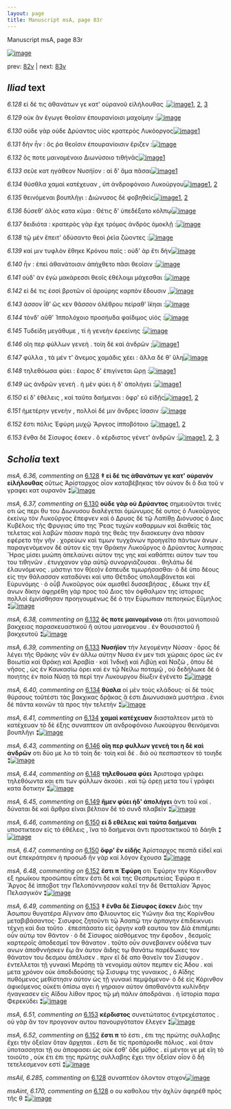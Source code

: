 ```yaml
---
layout: page
title: Manuscript msA, page 83r
---
```


Manuscript msA, page 83r

[![image](http://www.homermultitext.org/iipsrv?OBJ=IIP,1.0&FIF=/project/homer/pyramidal/deepzoom/hmt/vaimg/2017a/VA083RN_0084.tif&WID=100&CVT=JPEG)](http://www.homermultitext.org/ict2/?urn=urn:cite2:hmt:vaimg.2017a:VA083RN_0084)

prev:  [82v](../82v/) | next:  [83v](../83v/)

## *Iliad* text

*6.128* <a id="6.128"/> εἰ δέ τις ἀθανάτων γε κατ' οὐρανοῦ εἰλήλουθας .[![image](http://www.homermultitext.org/iipsrv?OBJ=IIP,1.0&FIF=/project/homer/pyramidal/deepzoom/hmt/vaimg/2017a/VA083RN_0084.tif&RGN=0.1672,0.2276,0.3794,0.0188&WID=1000&CVT=JPEG)](http://www.homermultitext.org/ict2/?urn=urn:cite2:hmt:vaimg.2017a:VA083RN_0084@0.1672,0.2276,0.3794,0.0188)[1](#msAint_6.170), [2](#msAil_6.285), [3](#msA_6.36)

*6.129* <a id="6.129"/> οὐκ ἂν ἔγωγε θεοῖσιν ἐπουρανίοισι μαχοίμην :[![image](http://www.homermultitext.org/iipsrv?OBJ=IIP,1.0&FIF=/project/homer/pyramidal/deepzoom/hmt/vaimg/2017a/VA083RN_0084.tif&RGN=0.1652,0.2472,0.3794,0.021&WID=1000&CVT=JPEG)](http://www.homermultitext.org/ict2/?urn=urn:cite2:hmt:vaimg.2017a:VA083RN_0084@0.1652,0.2472,0.3794,0.021)

*6.130* <a id="6.130"/> οὐδε γὰρ οὐδε Δρύαντος υἱὸς κρατερὸς Λυκόοργος[![image](http://www.homermultitext.org/iipsrv?OBJ=IIP,1.0&FIF=/project/homer/pyramidal/deepzoom/hmt/vaimg/2017a/VA083RN_0084.tif&RGN=0.1612,0.2645,0.3794,0.021&WID=1000&CVT=JPEG)](http://www.homermultitext.org/ict2/?urn=urn:cite2:hmt:vaimg.2017a:VA083RN_0084@0.1612,0.2645,0.3794,0.021)[1](#msA_6.37)

*6.131* <a id="6.131"/> δὴν ἦν : ὅς ῥα θεοῖσιν ἐπουρανίοισιν ἔριζεν :[![image](http://www.homermultitext.org/iipsrv?OBJ=IIP,1.0&FIF=/project/homer/pyramidal/deepzoom/hmt/vaimg/2017a/VA083RN_0084.tif&RGN=0.1602,0.2832,0.3794,0.021&WID=1000&CVT=JPEG)](http://www.homermultitext.org/ict2/?urn=urn:cite2:hmt:vaimg.2017a:VA083RN_0084@0.1602,0.2832,0.3794,0.021)

*6.132* <a id="6.132"/> ὅς ποτε μαινομένοιο Διωνύσοιο τιθήνᾱς[![image](http://www.homermultitext.org/iipsrv?OBJ=IIP,1.0&FIF=/project/homer/pyramidal/deepzoom/hmt/vaimg/2017a/VA083RN_0084.tif&RGN=0.1562,0.3035,0.3363,0.021&WID=1000&CVT=JPEG)](http://www.homermultitext.org/ict2/?urn=urn:cite2:hmt:vaimg.2017a:VA083RN_0084@0.1562,0.3035,0.3363,0.021)[1](#msA_6.38)

*6.133* <a id="6.133"/> σεῦε κατ ηγάθεον Νυσήϊον : αἱ δ' ἅμα πᾶσαι[![image](http://www.homermultitext.org/iipsrv?OBJ=IIP,1.0&FIF=/project/homer/pyramidal/deepzoom/hmt/vaimg/2017a/VA083RN_0084.tif&RGN=0.1632,0.3186,0.3584,0.024&WID=1000&CVT=JPEG)](http://www.homermultitext.org/ict2/?urn=urn:cite2:hmt:vaimg.2017a:VA083RN_0084@0.1632,0.3186,0.3584,0.024)[1](#msA_6.39)

*6.134* <a id="6.134"/> θύσθλα χαμαὶ κατέχευαν , ὑπ ἀνδροφόνοιο Λυκούργου[![image](http://www.homermultitext.org/iipsrv?OBJ=IIP,1.0&FIF=/project/homer/pyramidal/deepzoom/hmt/vaimg/2017a/VA083RN_0084.tif&RGN=0.1632,0.3403,0.4034,0.024&WID=1000&CVT=JPEG)](http://www.homermultitext.org/ict2/?urn=urn:cite2:hmt:vaimg.2017a:VA083RN_0084@0.1632,0.3403,0.4034,0.024)[1](#msA_6.41), [2](#msA_6.40)

*6.135* <a id="6.135"/> θεινόμεναι βουπλῆγι : Διώνυσος δὲ φοβηθεὶς[![image](http://www.homermultitext.org/iipsrv?OBJ=IIP,1.0&FIF=/project/homer/pyramidal/deepzoom/hmt/vaimg/2017a/VA083RN_0084.tif&RGN=0.1592,0.3599,0.3614,0.024&WID=1000&CVT=JPEG)](http://www.homermultitext.org/ict2/?urn=urn:cite2:hmt:vaimg.2017a:VA083RN_0084@0.1592,0.3599,0.3614,0.024)[1](#msA_6.42), [2](#msAim_6.224)

*6.136* <a id="6.136"/> δύσεθ' ἁλὸς κατα κῦμα : Θέτις δ' ὑπεδέξατο κόλπῳ[![image](http://www.homermultitext.org/iipsrv?OBJ=IIP,1.0&FIF=/project/homer/pyramidal/deepzoom/hmt/vaimg/2017a/VA083RN_0084.tif&RGN=0.1642,0.3794,0.4084,0.024&WID=1000&CVT=JPEG)](http://www.homermultitext.org/ict2/?urn=urn:cite2:hmt:vaimg.2017a:VA083RN_0084@0.1642,0.3794,0.4084,0.024)

*6.137* <a id="6.137"/> δειδιότα : κρατερὸς γὰρ ἔχε τρόμος ἀνδρὸς ὁμοκλῇ :[![image](http://www.homermultitext.org/iipsrv?OBJ=IIP,1.0&FIF=/project/homer/pyramidal/deepzoom/hmt/vaimg/2017a/VA083RN_0084.tif&RGN=0.1632,0.3974,0.4084,0.024&WID=1000&CVT=JPEG)](http://www.homermultitext.org/ict2/?urn=urn:cite2:hmt:vaimg.2017a:VA083RN_0084@0.1632,0.3974,0.4084,0.024)

*6.138* <a id="6.138"/> τῷ μὲν ἔπειτ' ὀδύσαντο θεοὶ ῥεῖα ζώοντες :[![image](http://www.homermultitext.org/iipsrv?OBJ=IIP,1.0&FIF=/project/homer/pyramidal/deepzoom/hmt/vaimg/2017a/VA083RN_0084.tif&RGN=0.1612,0.4177,0.3674,0.0218&WID=1000&CVT=JPEG)](http://www.homermultitext.org/ict2/?urn=urn:cite2:hmt:vaimg.2017a:VA083RN_0084@0.1612,0.4177,0.3674,0.0218)

*6.139* <a id="6.139"/> καί μιν τυφλὸν ἔθηκε Κρόνου παῖς : οὐδ' ὰρ ἔτι δὴν[![image](http://www.homermultitext.org/iipsrv?OBJ=IIP,1.0&FIF=/project/homer/pyramidal/deepzoom/hmt/vaimg/2017a/VA083RN_0084.tif&RGN=0.1612,0.438,0.4024,0.0218&WID=1000&CVT=JPEG)](http://www.homermultitext.org/ict2/?urn=urn:cite2:hmt:vaimg.2017a:VA083RN_0084@0.1612,0.438,0.4024,0.0218)

*6.140* <a id="6.140"/> ἦν : ἐπεὶ ἀθανάτοισιν ἀπήχθετο πᾶσι θεοῖσιν :[![image](http://www.homermultitext.org/iipsrv?OBJ=IIP,1.0&FIF=/project/homer/pyramidal/deepzoom/hmt/vaimg/2017a/VA083RN_0084.tif&RGN=0.1592,0.4576,0.3764,0.0218&WID=1000&CVT=JPEG)](http://www.homermultitext.org/ict2/?urn=urn:cite2:hmt:vaimg.2017a:VA083RN_0084@0.1592,0.4576,0.3764,0.0218)

*6.141* <a id="6.141"/> οὐδ' ὰν ἐγὼ μακάρεσσι θεοῖς ἐθέλοιμι μάχεσθαι :[![image](http://www.homermultitext.org/iipsrv?OBJ=IIP,1.0&FIF=/project/homer/pyramidal/deepzoom/hmt/vaimg/2017a/VA083RN_0084.tif&RGN=0.1612,0.4748,0.3764,0.0218&WID=1000&CVT=JPEG)](http://www.homermultitext.org/ict2/?urn=urn:cite2:hmt:vaimg.2017a:VA083RN_0084@0.1612,0.4748,0.3764,0.0218)

*6.142* <a id="6.142"/> εἰ δέ τις ἐσσὶ βροτῶν οἳ ἀρούρης καρπὸν ἔδουσιν ,[![image](http://www.homermultitext.org/iipsrv?OBJ=IIP,1.0&FIF=/project/homer/pyramidal/deepzoom/hmt/vaimg/2017a/VA083RN_0084.tif&RGN=0.1582,0.4944,0.3824,0.0218&WID=1000&CVT=JPEG)](http://www.homermultitext.org/ict2/?urn=urn:cite2:hmt:vaimg.2017a:VA083RN_0084@0.1582,0.4944,0.3824,0.0218)

*6.143* <a id="6.143"/> άσσον ΐθ’ ὥς κεν θᾶσσον ὀλέθρου πείραθ' ἵ̈κηαι :[![image](http://www.homermultitext.org/iipsrv?OBJ=IIP,1.0&FIF=/project/homer/pyramidal/deepzoom/hmt/vaimg/2017a/VA083RN_0084.tif&RGN=0.1572,0.5131,0.3824,0.0218&WID=1000&CVT=JPEG)](http://www.homermultitext.org/ict2/?urn=urn:cite2:hmt:vaimg.2017a:VA083RN_0084@0.1572,0.5131,0.3824,0.0218)

*6.144* <a id="6.144"/> τὸνδ' αῦθ' Ἱππολόχοιο προσήυδα φαίδιμος υἱός :[![image](http://www.homermultitext.org/iipsrv?OBJ=IIP,1.0&FIF=/project/homer/pyramidal/deepzoom/hmt/vaimg/2017a/VA083RN_0084.tif&RGN=0.1582,0.5304,0.4024,0.0218&WID=1000&CVT=JPEG)](http://www.homermultitext.org/ict2/?urn=urn:cite2:hmt:vaimg.2017a:VA083RN_0084@0.1582,0.5304,0.4024,0.0218)

*6.145* <a id="6.145"/> Τυδείδη μεγάθυμε , τί ὴ γενεὴν ἐρεείνης :[![image](http://www.homermultitext.org/iipsrv?OBJ=IIP,1.0&FIF=/project/homer/pyramidal/deepzoom/hmt/vaimg/2017a/VA083RN_0084.tif&RGN=0.1592,0.55,0.3534,0.0218&WID=1000&CVT=JPEG)](http://www.homermultitext.org/ict2/?urn=urn:cite2:hmt:vaimg.2017a:VA083RN_0084@0.1592,0.55,0.3534,0.0218)

*6.146* <a id="6.146"/> οἵη περ φύλλων γενεὴ . τοίη δὲ καὶ ἀνδρῶν ;[![image](http://www.homermultitext.org/iipsrv?OBJ=IIP,1.0&FIF=/project/homer/pyramidal/deepzoom/hmt/vaimg/2017a/VA083RN_0084.tif&RGN=0.1602,0.5665,0.3704,0.0218&WID=1000&CVT=JPEG)](http://www.homermultitext.org/ict2/?urn=urn:cite2:hmt:vaimg.2017a:VA083RN_0084@0.1602,0.5665,0.3704,0.0218)[1](#msA_6.43)

*6.147* <a id="6.147"/> φύλλα , τὰ μέν τ' ἄνεμος χαμάδις χέει : ἄλλα δέ θ' ὕλη[![image](http://www.homermultitext.org/iipsrv?OBJ=IIP,1.0&FIF=/project/homer/pyramidal/deepzoom/hmt/vaimg/2017a/VA083RN_0084.tif&RGN=0.1632,0.5883,0.4044,0.0218&WID=1000&CVT=JPEG)](http://www.homermultitext.org/ict2/?urn=urn:cite2:hmt:vaimg.2017a:VA083RN_0084@0.1632,0.5883,0.4044,0.0218)

*6.148* <a id="6.148"/> τηλεθόωσα φύει : ἔαρος δ' ἐπιγίνεται ὥρῃ :[![image](http://www.homermultitext.org/iipsrv?OBJ=IIP,1.0&FIF=/project/homer/pyramidal/deepzoom/hmt/vaimg/2017a/VA083RN_0084.tif&RGN=0.1622,0.6086,0.3504,0.0218&WID=1000&CVT=JPEG)](http://www.homermultitext.org/ict2/?urn=urn:cite2:hmt:vaimg.2017a:VA083RN_0084@0.1622,0.6086,0.3504,0.0218)[1](#msA_6.44)

*6.149* <a id="6.149"/> ὡς ἀνδρῶν γενεὴ . ἠ μὲν φύει ἠ δ' ἀπολήγει :[![image](http://www.homermultitext.org/iipsrv?OBJ=IIP,1.0&FIF=/project/homer/pyramidal/deepzoom/hmt/vaimg/2017a/VA083RN_0084.tif&RGN=0.1632,0.6251,0.3584,0.0248&WID=1000&CVT=JPEG)](http://www.homermultitext.org/ict2/?urn=urn:cite2:hmt:vaimg.2017a:VA083RN_0084@0.1632,0.6251,0.3584,0.0248)[1](#msA_6.45)

*6.150* <a id="6.150"/> εἰ δ' ἐθέλεις , καὶ ταῦτα δαήμεναι : ὄφρ' εῦ εἰδῇς[![image](http://www.homermultitext.org/iipsrv?OBJ=IIP,1.0&FIF=/project/homer/pyramidal/deepzoom/hmt/vaimg/2017a/VA083RN_0084.tif&RGN=0.1632,0.6424,0.3854,0.0248&WID=1000&CVT=JPEG)](http://www.homermultitext.org/ict2/?urn=urn:cite2:hmt:vaimg.2017a:VA083RN_0084@0.1632,0.6424,0.3854,0.0248)[1](#msA_6.46), [2](#msA_6.47)

*6.151* <a id="6.151"/> ἡμετέρην γενεὴν , πολλοὶ δέ μιν ἄνδρες ἴσασιν :[![image](http://www.homermultitext.org/iipsrv?OBJ=IIP,1.0&FIF=/project/homer/pyramidal/deepzoom/hmt/vaimg/2017a/VA083RN_0084.tif&RGN=0.1652,0.6619,0.3854,0.0248&WID=1000&CVT=JPEG)](http://www.homermultitext.org/ict2/?urn=urn:cite2:hmt:vaimg.2017a:VA083RN_0084@0.1652,0.6619,0.3854,0.0248)

*6.152* <a id="6.152"/> ἔστι πόλις Ἐφύρη μυχῷ Ἄργεος ἱπποβότοιο :[![image](http://www.homermultitext.org/iipsrv?OBJ=IIP,1.0&FIF=/project/homer/pyramidal/deepzoom/hmt/vaimg/2017a/VA083RN_0084.tif&RGN=0.1632,0.6807,0.3584,0.0248&WID=1000&CVT=JPEG)](http://www.homermultitext.org/ict2/?urn=urn:cite2:hmt:vaimg.2017a:VA083RN_0084@0.1632,0.6807,0.3584,0.0248)[1](#msA_6.48), [2](#msA_6.52)

*6.153* <a id="6.153"/> ἔνθα δὲ Σίσυφος ἔσκεν . ὃ κέρδιστος γένετ' ἀνδρῶν :[![image](http://www.homermultitext.org/iipsrv?OBJ=IIP,1.0&FIF=/project/homer/pyramidal/deepzoom/hmt/vaimg/2017a/VA083RN_0084.tif&RGN=0.1642,0.7002,0.4044,0.0248&WID=1000&CVT=JPEG)](http://www.homermultitext.org/ict2/?urn=urn:cite2:hmt:vaimg.2017a:VA083RN_0084@0.1642,0.7002,0.4044,0.0248)[1](#msA_6.51), [2](#msA_6.50), [3](#msA_6.49)

## *Scholia* text

*msA, 6.36, commenting on* [6.128](#6.128)  <a id="msA_6.36"/> **‡ εἰ δέ τις ἀθανάτων γε κατ' οὐρανὸν εἰλήλουθας** οὕτως Ἀρίσταρχος οἷον καταβέβηκας τὸν οὐνον δι ὃ δια τοῦ ν γραφει κατ ουρανὸν ⁑[![image](http://www.homermultitext.org/iipsrv?OBJ=IIP,1.0&FIF=/project/homer/pyramidal/deepzoom/hmt/vaimg/2017a/VA083RN_0084.tif&RGN=0.15659543,0.11327801,0.61403832,0.03319502&WID=1000&CVT=JPEG)](http://www.homermultitext.org/ict2/?urn=urn:cite2:hmt:vaimg.2017a:VA083RN_0084@0.15659543,0.11327801,0.61403832,0.03319502)

*msA, 6.37, commenting on* [6.130](#6.130)  <a id="msA_6.37"/> **οὐδε γὰρ οὐ Δρύαντος** σημειοῦνται τινὲς οτι ὡς περι θυ του Διωνυσου διαλέγεται ὁμώνυμος δὲ ουτος ὁ Λυκοῦργος ἐκείνῳ τὸν Λυκοῦργος ἔπεφνεν καὶ ὀ Δρυας δὲ τῷ Λαπίθῃ Διόνυσος ὁ Διος Κυβέλοις τῆς Φρυγιας ὑπο της Ῥεας τυχὼν καθαρμων καὶ διαθεὶς τὰς τελετας καὶ λαβῶν πάσαν παρὰ της θεᾶς την διασκευην ἀνα πᾶσαν εφέρετο τὴν γῆν . χορεύων καὶ τιμων τυγχάνων προηγεῖτο πάντων ἀνων . παραγενόμενον δὲ αὐτον εἰς την Θράκην Λυκοῦργος ὁ Δρύαντος λυπησας Ἥρας μίσει μυώπη ἀπελαύνει αὐτον της γης καὶ καθάπτει αὐτον των του του τιθηνῶν . ἐτυγχανον γὰρ αὐτῷ συνοργιάζουσαι . θηλάτω δὲ ἐλαυνόμενος . μάστιγι τον θ(εο)ν ἔσπευδε τιμωρήσασθαι· ὁ δὲ ὑπο δέους εἰς την θάλασσαν καταδύνει καὶ υπο Θέτιδος ὑπολαμβάνεται καὶ Εὐρυνόμης · ὁ οὖβ Λυκοῦργος οὐκ αμισθεῖ δυσσεβήσας , ἔδωκε την ἐξ ἀνων δίκην ἀφῃρέθη γὰρ προς τοῦ Διος τὸν ὀφθαλμον της ἱστοριας πολλοὶ ἐμνίσθησαν προηγουμένως δὲ ὁ την Εὐρωπιαν πεποηκὼς Εὔμηλος ⁑[![image](http://www.homermultitext.org/iipsrv?OBJ=IIP,1.0&FIF=/project/homer/pyramidal/deepzoom/hmt/vaimg/2017a/VA083RN_0084.tif&RGN=0.15549005,0.12987552,0.61790715,0.10373444&WID=1000&CVT=JPEG)](http://www.homermultitext.org/ict2/?urn=urn:cite2:hmt:vaimg.2017a:VA083RN_0084@0.15549005,0.12987552,0.61790715,0.10373444)

*msA, 6.38, commenting on* [6.132](#6.132)  <a id="msA_6.38"/> **ὅς ποτε μαινομένοιο** οτι ἥτοι μανιοποιοῦ βακχειας παρασκευαστικοῦ ἢ αὐτου μαινομενου . ἐν θουσιαστοῦ ἢ βακχευτοῦ ⁑[![image](http://www.homermultitext.org/iipsrv?OBJ=IIP,1.0&FIF=/project/homer/pyramidal/deepzoom/hmt/vaimg/2017a/VA083RN_0084.tif&RGN=0.56245394,0.23278008,0.20781135,0.04785615&WID=1000&CVT=JPEG)](http://www.homermultitext.org/ict2/?urn=urn:cite2:hmt:vaimg.2017a:VA083RN_0084@0.56245394,0.23278008,0.20781135,0.04785615)

*msA, 6.39, commenting on* [6.133](#6.133)  <a id="msA_6.39"/> **Νυσήϊον** τὴν λεγομένην Νύσαν · ὅρος δὲ λέγει τῆς Θράκης νῦν ἐν άλλω αὐτην Νυσα ἐν μεν τισι χώραις όρος ὡς ἐν Βοιωτία καὶ Θράκῃ καὶ Ἀραβία · καὶ Ἰνδικῇ καὶ Λιβύῃ καὶ Ναζὼ , ὅπου δὲ νῆσος , ὡς ἐν Καυκασίω όρει καὶ ἐν τῷ Νείλω ποταμῷ , οὐ δεδήλωκε δὲ ὁ ποιητης ἐν ποία Νύσῃ τὰ περὶ την Λυκουργου δίωξιν ἐγένετο ⁑[![image](http://www.homermultitext.org/iipsrv?OBJ=IIP,1.0&FIF=/project/homer/pyramidal/deepzoom/hmt/vaimg/2017a/VA083RN_0084.tif&RGN=0.55434783,0.27372061,0.21886514,0.10041494&WID=1000&CVT=JPEG)](http://www.homermultitext.org/ict2/?urn=urn:cite2:hmt:vaimg.2017a:VA083RN_0084@0.55434783,0.27372061,0.21886514,0.10041494)

*msA, 6.40, commenting on* [6.134](#6.134)  <a id="msA_6.40"/> **θύσλα** οἱ μὲν τοὺς κλάδους· οἱ δὲ τοὺς θύρσους τοῦτέστι τὰς βακχικας δρᾷκας ἅ ἐστι Διωνυσιακὰ μυστήρια . ἔνιοι δὲ πάντα κοινῶν τὰ προς τὴν τελετήν ⁑[![image](http://www.homermultitext.org/iipsrv?OBJ=IIP,1.0&FIF=/project/homer/pyramidal/deepzoom/hmt/vaimg/2017a/VA083RN_0084.tif&RGN=0.57092852,0.36030429,0.20965365,0.06085754&WID=1000&CVT=JPEG)](http://www.homermultitext.org/ict2/?urn=urn:cite2:hmt:vaimg.2017a:VA083RN_0084@0.57092852,0.36030429,0.20965365,0.06085754)

*msA, 6.41, commenting on* [6.134](#6.134)  <a id="msA_6.41"/> **χαμαὶ κατέχευαν** διασταλτεον μετὰ τὸ κατέχευαν τὸ δὲ ἑξης συναπτεον ὑπ ανδροφόνοιο Λυκούργου θεινόμεναι βουπλῆγι ⁑[![image](http://www.homermultitext.org/iipsrv?OBJ=IIP,1.0&FIF=/project/homer/pyramidal/deepzoom/hmt/vaimg/2017a/VA083RN_0084.tif&RGN=0.56319086,0.41452282,0.22660280,0.04287690&WID=1000&CVT=JPEG)](http://www.homermultitext.org/ict2/?urn=urn:cite2:hmt:vaimg.2017a:VA083RN_0084@0.56319086,0.41452282,0.22660280,0.04287690)

*msA, 6.43, commenting on* [6.146](#6.146)  <a id="msA_6.43"/> **οἵη περ φυλλων γενεὴ τοι η δὲ καὶ ἀνδρῶν** οτι δύο με λο τὸ τοίη δε· τοίη καὶ δέ . διὸ οὐ πεσπαστεον τὸ τοιηδε ⁑[![image](http://www.homermultitext.org/iipsrv?OBJ=IIP,1.0&FIF=/project/homer/pyramidal/deepzoom/hmt/vaimg/2017a/VA083RN_0084.tif&RGN=0.56319086,0.50719225,0.21886514,0.03706777&WID=1000&CVT=JPEG)](http://www.homermultitext.org/ict2/?urn=urn:cite2:hmt:vaimg.2017a:VA083RN_0084@0.56319086,0.50719225,0.21886514,0.03706777)

*msA, 6.44, commenting on* [6.148](#6.148)  <a id="msA_6.44"/> **τηλεθοωσα φύει** Ἀριστοφα γράφει τηλεθόωντα και επι των φύλλων ἀκούει . καὶ τῷ όρεῃ μετα του ϊ γράφει κατα δοτικην ⁑[![image](http://www.homermultitext.org/iipsrv?OBJ=IIP,1.0&FIF=/project/homer/pyramidal/deepzoom/hmt/vaimg/2017a/VA083RN_0084.tif&RGN=0.56098010,0.53236515,0.21997052,0.03430152&WID=1000&CVT=JPEG)](http://www.homermultitext.org/ict2/?urn=urn:cite2:hmt:vaimg.2017a:VA083RN_0084@0.56098010,0.53236515,0.21997052,0.03430152)

*msA, 6.45, commenting on* [6.149](#6.149)  <a id="msA_6.45"/> **ἣμεν φύει ἡδ' ἁπολήγει** ἀντι τοῦ καί . δύναται δὲ καὶ ἄρθρα εῖναι βέλτιον δὲ τὸ συνδ πλαβεῖν ⁑[![image](http://www.homermultitext.org/iipsrv?OBJ=IIP,1.0&FIF=/project/homer/pyramidal/deepzoom/hmt/vaimg/2017a/VA083RN_0084.tif&RGN=0.56098010,0.56168741,0.24392041,0.02987552&WID=1000&CVT=JPEG)](http://www.homermultitext.org/ict2/?urn=urn:cite2:hmt:vaimg.2017a:VA083RN_0084@0.56098010,0.56168741,0.24392041,0.02987552)

*msA, 6.46, commenting on* [6.150](#6.150)  <a id="msA_6.46"/> **εἰ δ εθέλεις καὶ ταὺτα δαήμεναι** υποστικτεον εἰς τὸ ἐθέλεις , ἵνα τὸ δαήμεναι ἀντι προστακτικοῦ τὸ δάηθι ⁑[![image](http://www.homermultitext.org/iipsrv?OBJ=IIP,1.0&FIF=/project/homer/pyramidal/deepzoom/hmt/vaimg/2017a/VA083RN_0084.tif&RGN=0.56871776,0.58824343,0.21591746,0.04149378&WID=1000&CVT=JPEG)](http://www.homermultitext.org/ict2/?urn=urn:cite2:hmt:vaimg.2017a:VA083RN_0084@0.56871776,0.58824343,0.21591746,0.04149378)

*msA, 6.47, commenting on* [6.150](#6.150)  <a id="msA_6.47"/> **ὄφρ' ἔν εἰδῇς** Ἀρίσταρχος πεσπᾶ εἰδεῖ καὶ ουτ ἐπεκράτησεν ἡ προσωδ ἢν γὰρ καὶ λόγον ἔχουσα ⁑[![image](http://www.homermultitext.org/iipsrv?OBJ=IIP,1.0&FIF=/project/homer/pyramidal/deepzoom/hmt/vaimg/2017a/VA083RN_0084.tif&RGN=0.56577008,0.62171508,0.21591746,0.05311203&WID=1000&CVT=JPEG)](http://www.homermultitext.org/ict2/?urn=urn:cite2:hmt:vaimg.2017a:VA083RN_0084@0.56577008,0.62171508,0.21591746,0.05311203)

*msA, 6.48, commenting on* [6.152](#6.152)  <a id="msA_6.48"/> **ἔστι π Ἐφύρη** οτι Ἐφύρην την Κόρινθον εξ ηρωϊκου προσώπου εἶπεν ἔστι δὲ καὶ της Θεσπρωτείας Ἐφύρα π . Ἄργος δὲ ἱπποβοτ την Πελοπόννησσον καλεῖ την δὲ Θετταλίαν Ἄργος Πελασγικόν ⁑[![image](http://www.homermultitext.org/iipsrv?OBJ=IIP,1.0&FIF=/project/homer/pyramidal/deepzoom/hmt/vaimg/2017a/VA083RN_0084.tif&RGN=0.57056006,0.65242047,0.21370671,0.07358230&WID=1000&CVT=JPEG)](http://www.homermultitext.org/ict2/?urn=urn:cite2:hmt:vaimg.2017a:VA083RN_0084@0.57056006,0.65242047,0.21370671,0.07358230)

*msA, 6.49, commenting on* [6.153](#6.153)  <a id="msA_6.49"/> **‡ ἔνθα δὲ Σίσυφος ἔσκεν** Διὸς την Ἀσωπου θυγατέρα Αἴγιναν ἀπο Φλιουντος εἰς Υιῶνην δια της Κορίνθου μεταβιβάσαντος· Σισυφος ζητοῦντι τῷ Ἀσαπῷ την ἁρπαγην ἐπιδεικνυει τέχνῃ καὶ δια τοῦτο . ἐπεσπάσατο εἰς ὀργην καθ εαυτου τον Δίά ἐπιπέμπει οὖν αὐτῳ τον θάντον · ὁ δὲ Σίσυφος αἰσθόμενος την ἔφοδον , δεσμοῖς καρτεροῖς ἀποδεσμεῖ τον θάνατον . τοῦτο οὖν συνεβαινεν οὐδένα των ανων ἀποθννήσκεν ἕῳ ἂν ἀυτον ἄιδης τῳ θανάτω παρέδωκες τον θάνατον του δεσμου ἀπέλισεν . πριν εῖ δὲ απο θανεῖν τον Σίσυφον . ἐντελλεται τῇ γυναικὶ Μερόπῃ τὰ νενομίσμ αὐτον πεμπεν εἰς Άδου . καὶ μετα χρόνον οὐκ ἀποδιδούσης τῷ Σισυφῳ της γυναικος , ὁ Αἵδης πυθόμενος μεθίστησιν αὐτον ὡς τῇ γυναικὶ πεμψόμενον· ὁ δὲ εἰς Κόρινθον ἀφικόμενος οὐκέτι ὀπίσω αγει ἠ γηραιον αὐτον ἀποθανόντα κυλίνδην ἡναγκασεν εἰς Αἵδου λίθον προς τῷ μὴ πάλιν ἀποδράναι . ἡ ϊστορία παρα Φερεκύδει ⁑[![image](http://www.homermultitext.org/iipsrv?OBJ=IIP,1.0&FIF=/project/homer/pyramidal/deepzoom/hmt/vaimg/2017a/VA083RN_0084.tif&RGN=0.15512159,0.72254495,0.64056743,0.08755187&WID=1000&CVT=JPEG)](http://www.homermultitext.org/ict2/?urn=urn:cite2:hmt:vaimg.2017a:VA083RN_0084@0.15512159,0.72254495,0.64056743,0.08755187)

*msA, 6.51, commenting on* [6.153](#6.153)  <a id="msA_6.51"/> **κέρδιστος** συνετώτατος ἐντρεχέστατος . οὐ γὰρ ἂν τον προγονον αυτου πανουργότατον ἔλεγεν ⁑[![image](http://www.homermultitext.org/iipsrv?OBJ=IIP,1.0&FIF=/project/homer/pyramidal/deepzoom/hmt/vaimg/2017a/VA083RN_0084.tif&RGN=0.35132646,0.80843707,0.42225497,0.01452282&WID=1000&CVT=JPEG)](http://www.homermultitext.org/ict2/?urn=urn:cite2:hmt:vaimg.2017a:VA083RN_0084@0.35132646,0.80843707,0.42225497,0.01452282)

*msA, 6.52, commenting on* [6.152](#6.152)  <a id="msA_6.52"/> **ἔστι π** τὸ ἐστι , ἐπι της πρώτης συλλαβης ἔχει τὴν ὀξεῖαν ὅταν ἄρχηται . ἔστι δε τίς προπάροιθε πόλιος . καὶ ὅταν ὑποτασσηται τῇ ου ἀποφασει ὡς οὐκ έσθ' ὅδε μῦθος . εἰ μέντοι γε μὲ εἴη τὸ τοιοῦτο , οὐκ έτι ἐπι της πρώτης συλλαβης ἔχει την ὀξεῖαν οἷον ὃ δὴ τετελεσμενον εστί ⁑[![image](http://www.homermultitext.org/iipsrv?OBJ=IIP,1.0&FIF=/project/homer/pyramidal/deepzoom/hmt/vaimg/2017a/VA083RN_0084.tif&RGN=0.15456890,0.81839557,0.63227708,0.04232365&WID=1000&CVT=JPEG)](http://www.homermultitext.org/ict2/?urn=urn:cite2:hmt:vaimg.2017a:VA083RN_0084@0.15456890,0.81839557,0.63227708,0.04232365)

*msAil, 6.285, commenting on* [6.128](#6.128)  <a id="msAil_6.285"/> συναπτέον όλοντον στιχον[![image](http://www.homermultitext.org/iipsrv?OBJ=IIP,1.0&FIF=/project/homer/pyramidal/deepzoom/hmt/vaimg/2017a/VA083RN_0084.tif&RGN=0.21444363,0.22323651,0.09156227,0.00968188&WID=1000&CVT=JPEG)](http://www.homermultitext.org/ict2/?urn=urn:cite2:hmt:vaimg.2017a:VA083RN_0084@0.21444363,0.22323651,0.09156227,0.00968188)

*msAint, 6.170, commenting on* [6.128](#6.128)  <a id="msAint_6.170"/> o ου καθολου τὴν ἀχλὺν ἀφηρέθ πρὸς τῆς θ ⁑[![image](http://www.homermultitext.org/iipsrv?OBJ=IIP,1.0&FIF=/project/homer/pyramidal/deepzoom/hmt/vaimg/2017a/VA083RN_0255.tif&RGN=0.096,0.2192,0.07,0.0375&WID=1000&CVT=JPEG)](http://www.homermultitext.org/ict2/?urn=urn:cite2:hmt:vaimg.2017a:VA083RN_0255@0.096,0.2192,0.07,0.0375)